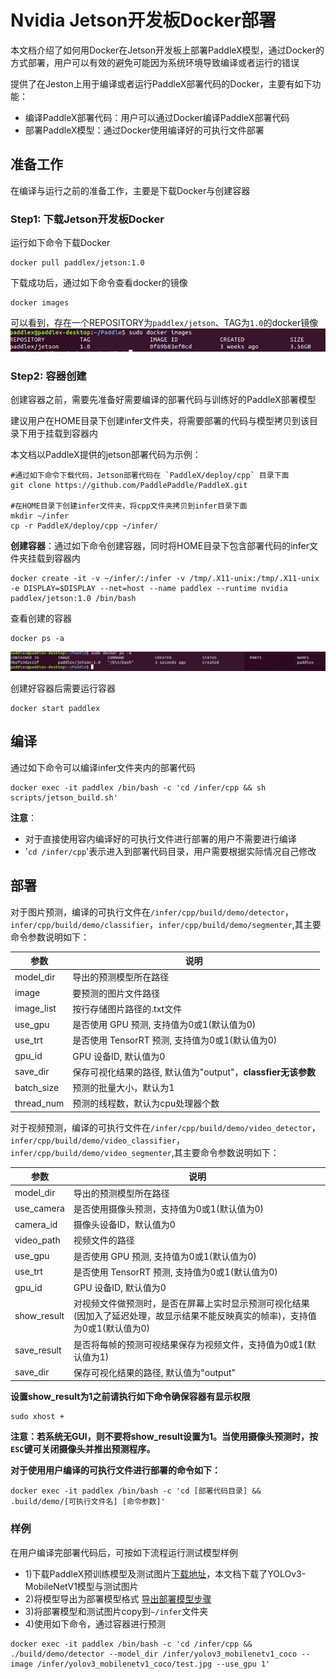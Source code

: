 # Nvidia Jetson开发板Docker部署
本文档介绍了如何用Docker在Jetson开发板上部署PaddleX模型，通过Docker的方式部署，用户可以有效的避免可能因为系统环境导致编译或者运行的错误  

提供了在Jeston上用于编译或者运行PaddleX部署代码的Docker，主要有如下功能：
- 编译PaddleX部署代码：用户可以通过Docker编译PaddleX部署代码
- 部署PaddleX模型：通过Docker使用编译好的可执行文件部署


## 准备工作
在编译与运行之前的准备工作，主要是下载Docker与创建容器  

### Step1: 下载Jetson开发板Docker
运行如下命令下载Docker  

```
docker pull paddlex/jetson:1.0
```  

下载成功后，通过如下命令查看docker的镜像

```
docker images
```
可以看到，存在一个REPOSITORY为`paddlex/jetson`、TAG为`1.0`的docker镜像
![](../images/images.png)  

### Step2: 容器创建
创建容器之前，需要先准备好需要编译的部署代码与训练好的PaddleX部署模型

建议用户在HOME目录下创建infer文件夹，将需要部署的代码与模型拷贝到该目录下用于挂载到容器内  

本文档以PaddleX提供的jetson部署代码为示例：
```
#通过如下命令下载代码，Jetson部署代码在 `PaddleX/deploy/cpp` 目录下面
git clone https://github.com/PaddlePaddle/PaddleX.git

#在HOME目录下创建infer文件夹，将cpp文件夹拷贝到infer目录下面
mkdir ~/infer
cp -r PaddleX/deploy/cpp ~/infer/
```

**创建容器**：通过如下命令创建容器，同时将HOME目录下包含部署代码的infer文件夹挂载到容器内
 ```
 docker create -it -v ~/infer/:/infer -v /tmp/.X11-unix:/tmp/.X11-unix -e DISPLAY=$DISPLAY --net=host --name paddlex --runtime nvidia paddlex/jetson:1.0 /bin/bash
 ```
查看创建的容器
 ```
 docker ps -a
 ```  

 ![](../images/container.png)  


创建好容器后需要运行容器
```
docker start paddlex
```

## 编译
通过如下命令可以编译infer文件夹内的部署代码
```
docker exec -it paddlex /bin/bash -c 'cd /infer/cpp && sh scripts/jetson_build.sh'
```
**注意**：
- 对于直接使用容内编译好的可执行文件进行部署的用户不需要进行编译
- '`cd /infer/cpp`'表示进入到部署代码目录，用户需要根据实际情况自己修改


## 部署
对于图片预测，编译的可执行文件在`/infer/cpp/build/demo/detector`，`infer/cpp/build/demo/classifier`，`infer/cpp/build/demo/segmenter`,其主要命令参数说明如下：

|  参数   | 说明  |
|  ----  | ----  |
| model_dir  | 导出的预测模型所在路径 |
| image  | 要预测的图片文件路径 |
| image_list  | 按行存储图片路径的.txt文件 |
| use_gpu  | 是否使用 GPU 预测, 支持值为0或1(默认值为0) |
| use_trt  | 是否使用 TensorRT 预测, 支持值为0或1(默认值为0) |
| gpu_id  | GPU 设备ID, 默认值为0 |
| save_dir | 保存可视化结果的路径, 默认值为"output"，**classfier无该参数** |
| batch_size | 预测的批量大小，默认为1 |
| thread_num | 预测的线程数，默认为cpu处理器个数 |  

对于视频预测，编译的可执行文件在`/infer/cpp/build/demo/video_detector`，`infer/cpp/build/demo/video_classifier`，`infer/cpp/build/demo/video_segmenter`,其主要命令参数说明如下：

|  参数   | 说明  |
|  ----  | ----  |
| model_dir  | 导出的预测模型所在路径 |
| use_camera | 是否使用摄像头预测，支持值为0或1(默认值为0) |
| camera_id | 摄像头设备ID，默认值为0 |
| video_path | 视频文件的路径 |
| use_gpu  | 是否使用 GPU 预测, 支持值为0或1(默认值为0) |
| use_trt  | 是否使用 TensorRT 预测, 支持值为0或1(默认值为0) |
| gpu_id  | GPU 设备ID, 默认值为0 |
| show_result | 对视频文件做预测时，是否在屏幕上实时显示预测可视化结果(因加入了延迟处理，故显示结果不能反映真实的帧率)，支持值为0或1(默认值为0) |
| save_result | 是否将每帧的预测可视结果保存为视频文件，支持值为0或1(默认值为1) |
| save_dir | 保存可视化结果的路径, 默认值为"output" |

**设置show_result为1之前请执行如下命令确保容器有显示权限**
```
sudo xhost +
```  

**注意：若系统无GUI，则不要将show_result设置为1。当使用摄像头预测时，按`ESC`键可关闭摄像头并推出预测程序。**

**对于使用用户编译的可执行文件进行部署的命令如下：**  
```
docker exec -it paddlex /bin/bash -c 'cd [部署代码目录] && .build/demo/[可执行文件名] [命令参数]'
```

### 样例
在用户编译完部署代码后，可按如下流程运行测试模型样例

- 1)下载PaddleX预训练模型及测试图片[下载地址](https://paddlex.readthedocs.io/zh_CN/develop/train/prediction.html)，本文档下载了YOLOv3-MobileNetV1模型与测试图片  
- 2)将模型导出为部署模型格式 [导出部署模型步骤](https://paddlex.readthedocs.io/zh_CN/develop/deploy/export_model.html)
- 3)将部署模型和测试图片copy到`~/infer`文件夹
- 4)使用如下命令，通过容器进行预测

```
docker exec -it paddlex /bin/bash -c 'cd /infer/cpp && ./build/demo/detector --model_dir /infer/yolov3_mobilenetv1_coco --image /infer/yolov3_mobilenetv1_coco/test.jpg --use_gpu 1'
```
